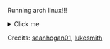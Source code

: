 Running arch linux!!!

<details><summary>Click me</summary>
<img src="https://github.com/astrlux/assets/blob/master/img/scap.jpg"/>
</details>


Credits: [seanhogan01](https://github.com/seanhogan01/D-racula-WM), [lukesmith](lukesmith.xyz)
